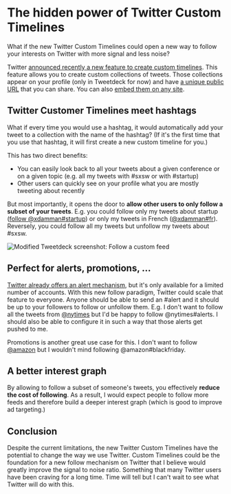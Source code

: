 # The hidden power of Twitter Custom Timelines

What if the new Twitter Custom Timelines could open a new way to follow your interests on Twitter with more signal and less  noise?

Twitter [announced recently a new feature to create custom timelines](https://blog.twitter.com/2013/custom-timelines-in-tweetdeck). This feature allows you to create custom collections of tweets. Those collections appear on your profile (only in Tweetdeck for now) and have [a unique public URL](https://twitter.com/twittermedia/timelines/400355752109293568) that you can share. You can also [embed them on any site](http://www.pcmag.com/article2/0,2817,2427298,00.asp).

## Twitter Customer Timelines meet hashtags

What if every time you would use a hashtag, it would automatically add your tweet to a collection with the name of the hashtag? (If it's the first time that you use that hashtag, it will first create a new custom timeline for you.)

This has two direct benefits:
- You can easily look back to all your tweets about a given conference or on a given topic (e.g. all my tweets with #sxsw or with #startup)
- Other users can quickly see on your profile what you are mostly tweeting about recently

But most importantly, it opens the door to **allow other users to only follow a subset of your tweets**. E.g. you could follow only my tweets about startup ([follow @xdamman#startup](https://twitter.com/xdamman/timelines/403231422728503296)) or only my tweets in French ([@xdamman#fr](https://twitter.com/xdamman/timelines/403232035851890689)). Reversely, you could follow all my tweets but unfollow my tweets about #sxsw. 

![Modified Tweetdeck screenshot: Follow a custom feed](http://f.cl.ly/items/023B3a2n1J1S2e0A3f0J/Screen%20Shot%202013-11-24%20at%201.25.29%20PM.png)

## Perfect for alerts, promotions, ...
[Twitter already offers an alert mechanism](https://blog.twitter.com/2013/twitter-alerts-critical-information-when-you-need-it-most), but it's only available for a limited number of accounts. With this new follow paradigm, Twitter could scale that feature to everyone. Anyone should be able to send an #alert and it should be up to your followers to follow or unfollow them. E.g. I don't want to follow all the tweets from [@nytimes](http://twitter.com/nytimes) but I'd be happy to follow @nytimes#alerts. I should also be able to configure it in such a way that those alerts get pushed to me.

Promotions is another great use case for this. I don't want to follow [@amazon](http://twitter.com/amazon) but I wouldn't mind following @amazon#blackfriday. 

## A better interest graph
By allowing to follow a subset of someone's tweets, you effectively **reduce the cost of following**. As a result, I would expect people to follow more feeds and therefore build a deeper interest graph (which is good to improve ad targeting.)

## Conclusion
Despite the current limitations, the new Twitter Custom Timelines have the potential to change the way we use Twitter. Custom Timelines could be the foundation for a new follow mechanism on Twitter that I believe would greatly improve the signal to noise ratio. Something that many Twitter users have been craving for a long time. Time will tell but I can't wait to see what Twitter will do with this. 
